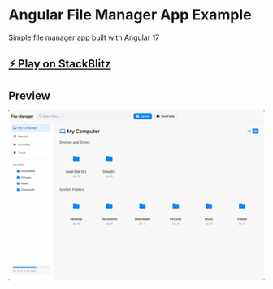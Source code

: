 # Angular File Manager App Example

Simple file manager app built with Angular 17

## [⚡️ Play on StackBlitz](https://stackblitz.com/~/github.com/relliv/angular-filemanager-app-example)

## Preview

![Preview](preview.gif)
